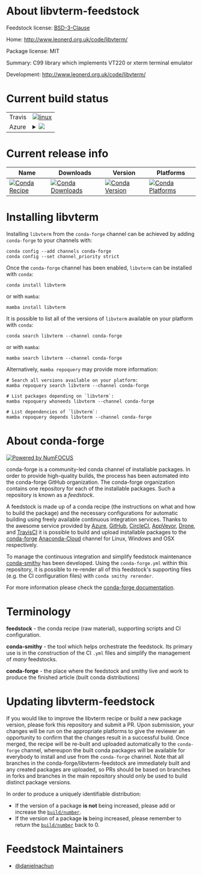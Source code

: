 About libvterm-feedstock
========================

Feedstock license: [BSD-3-Clause](https://github.com/conda-forge/libvterm-feedstock/blob/main/LICENSE.txt)

Home: http://www.leonerd.org.uk/code/libvterm/

Package license: MIT

Summary: C99 library which implements VT220 or xterm terminal emulator

Development: http://www.leonerd.org.uk/code/libvterm/

Current build status
====================


<table><tr>
    <td>Travis</td>
    <td>
      <a href="https://app.travis-ci.com/conda-forge/libvterm-feedstock">
        <img alt="linux" src="https://img.shields.io/travis/com/conda-forge/libvterm-feedstock/main.svg?label=Linux">
      </a>
    </td>
  </tr>
    
  <tr>
    <td>Azure</td>
    <td>
      <details>
        <summary>
          <a href="https://dev.azure.com/conda-forge/feedstock-builds/_build/latest?definitionId=19285&branchName=main">
            <img src="https://dev.azure.com/conda-forge/feedstock-builds/_apis/build/status/libvterm-feedstock?branchName=main">
          </a>
        </summary>
        <table>
          <thead><tr><th>Variant</th><th>Status</th></tr></thead>
          <tbody><tr>
              <td>linux_64</td>
              <td>
                <a href="https://dev.azure.com/conda-forge/feedstock-builds/_build/latest?definitionId=19285&branchName=main">
                  <img src="https://dev.azure.com/conda-forge/feedstock-builds/_apis/build/status/libvterm-feedstock?branchName=main&jobName=linux&configuration=linux%20linux_64_" alt="variant">
                </a>
              </td>
            </tr><tr>
              <td>linux_aarch64</td>
              <td>
                <a href="https://dev.azure.com/conda-forge/feedstock-builds/_build/latest?definitionId=19285&branchName=main">
                  <img src="https://dev.azure.com/conda-forge/feedstock-builds/_apis/build/status/libvterm-feedstock?branchName=main&jobName=linux&configuration=linux%20linux_aarch64_" alt="variant">
                </a>
              </td>
            </tr><tr>
              <td>linux_ppc64le</td>
              <td>
                <a href="https://dev.azure.com/conda-forge/feedstock-builds/_build/latest?definitionId=19285&branchName=main">
                  <img src="https://dev.azure.com/conda-forge/feedstock-builds/_apis/build/status/libvterm-feedstock?branchName=main&jobName=linux&configuration=linux%20linux_ppc64le_" alt="variant">
                </a>
              </td>
            </tr><tr>
              <td>osx_64</td>
              <td>
                <a href="https://dev.azure.com/conda-forge/feedstock-builds/_build/latest?definitionId=19285&branchName=main">
                  <img src="https://dev.azure.com/conda-forge/feedstock-builds/_apis/build/status/libvterm-feedstock?branchName=main&jobName=osx&configuration=osx%20osx_64_" alt="variant">
                </a>
              </td>
            </tr><tr>
              <td>osx_arm64</td>
              <td>
                <a href="https://dev.azure.com/conda-forge/feedstock-builds/_build/latest?definitionId=19285&branchName=main">
                  <img src="https://dev.azure.com/conda-forge/feedstock-builds/_apis/build/status/libvterm-feedstock?branchName=main&jobName=osx&configuration=osx%20osx_arm64_" alt="variant">
                </a>
              </td>
            </tr>
          </tbody>
        </table>
      </details>
    </td>
  </tr>
</table>

Current release info
====================

| Name | Downloads | Version | Platforms |
| --- | --- | --- | --- |
| [![Conda Recipe](https://img.shields.io/badge/recipe-libvterm-green.svg)](https://anaconda.org/conda-forge/libvterm) | [![Conda Downloads](https://img.shields.io/conda/dn/conda-forge/libvterm.svg)](https://anaconda.org/conda-forge/libvterm) | [![Conda Version](https://img.shields.io/conda/vn/conda-forge/libvterm.svg)](https://anaconda.org/conda-forge/libvterm) | [![Conda Platforms](https://img.shields.io/conda/pn/conda-forge/libvterm.svg)](https://anaconda.org/conda-forge/libvterm) |

Installing libvterm
===================

Installing `libvterm` from the `conda-forge` channel can be achieved by adding `conda-forge` to your channels with:

```
conda config --add channels conda-forge
conda config --set channel_priority strict
```

Once the `conda-forge` channel has been enabled, `libvterm` can be installed with `conda`:

```
conda install libvterm
```

or with `mamba`:

```
mamba install libvterm
```

It is possible to list all of the versions of `libvterm` available on your platform with `conda`:

```
conda search libvterm --channel conda-forge
```

or with `mamba`:

```
mamba search libvterm --channel conda-forge
```

Alternatively, `mamba repoquery` may provide more information:

```
# Search all versions available on your platform:
mamba repoquery search libvterm --channel conda-forge

# List packages depending on `libvterm`:
mamba repoquery whoneeds libvterm --channel conda-forge

# List dependencies of `libvterm`:
mamba repoquery depends libvterm --channel conda-forge
```


About conda-forge
=================

[![Powered by
NumFOCUS](https://img.shields.io/badge/powered%20by-NumFOCUS-orange.svg?style=flat&colorA=E1523D&colorB=007D8A)](https://numfocus.org)

conda-forge is a community-led conda channel of installable packages.
In order to provide high-quality builds, the process has been automated into the
conda-forge GitHub organization. The conda-forge organization contains one repository
for each of the installable packages. Such a repository is known as a *feedstock*.

A feedstock is made up of a conda recipe (the instructions on what and how to build
the package) and the necessary configurations for automatic building using freely
available continuous integration services. Thanks to the awesome service provided by
[Azure](https://azure.microsoft.com/en-us/services/devops/), [GitHub](https://github.com/),
[CircleCI](https://circleci.com/), [AppVeyor](https://www.appveyor.com/),
[Drone](https://cloud.drone.io/welcome), and [TravisCI](https://travis-ci.com/)
it is possible to build and upload installable packages to the
[conda-forge](https://anaconda.org/conda-forge) [Anaconda-Cloud](https://anaconda.org/)
channel for Linux, Windows and OSX respectively.

To manage the continuous integration and simplify feedstock maintenance
[conda-smithy](https://github.com/conda-forge/conda-smithy) has been developed.
Using the ``conda-forge.yml`` within this repository, it is possible to re-render all of
this feedstock's supporting files (e.g. the CI configuration files) with ``conda smithy rerender``.

For more information please check the [conda-forge documentation](https://conda-forge.org/docs/).

Terminology
===========

**feedstock** - the conda recipe (raw material), supporting scripts and CI configuration.

**conda-smithy** - the tool which helps orchestrate the feedstock.
                   Its primary use is in the construction of the CI ``.yml`` files
                   and simplify the management of *many* feedstocks.

**conda-forge** - the place where the feedstock and smithy live and work to
                  produce the finished article (built conda distributions)


Updating libvterm-feedstock
===========================

If you would like to improve the libvterm recipe or build a new
package version, please fork this repository and submit a PR. Upon submission,
your changes will be run on the appropriate platforms to give the reviewer an
opportunity to confirm that the changes result in a successful build. Once
merged, the recipe will be re-built and uploaded automatically to the
`conda-forge` channel, whereupon the built conda packages will be available for
everybody to install and use from the `conda-forge` channel.
Note that all branches in the conda-forge/libvterm-feedstock are
immediately built and any created packages are uploaded, so PRs should be based
on branches in forks and branches in the main repository should only be used to
build distinct package versions.

In order to produce a uniquely identifiable distribution:
 * If the version of a package **is not** being increased, please add or increase
   the [``build/number``](https://docs.conda.io/projects/conda-build/en/latest/resources/define-metadata.html#build-number-and-string).
 * If the version of a package **is** being increased, please remember to return
   the [``build/number``](https://docs.conda.io/projects/conda-build/en/latest/resources/define-metadata.html#build-number-and-string)
   back to 0.

Feedstock Maintainers
=====================

* [@danielnachun](https://github.com/danielnachun/)

